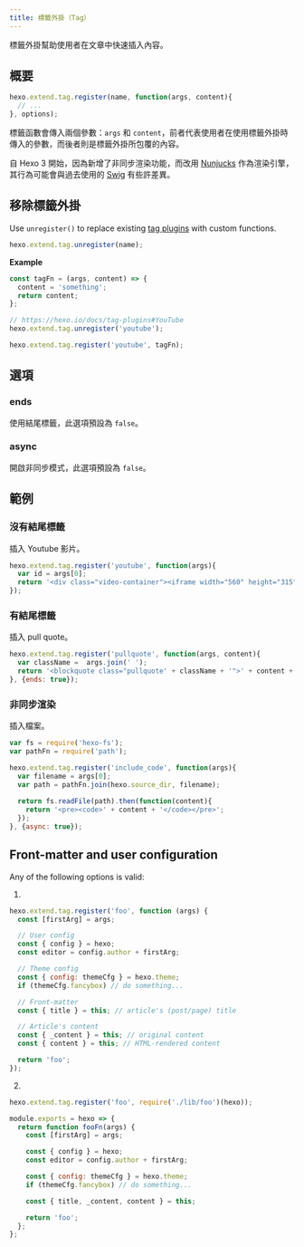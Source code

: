 ```yaml
---
title: 標籤外掛（Tag）
---
```

標籤外掛幫助使用者在文章中快速插入內容。

## 概要

``` js
hexo.extend.tag.register(name, function(args, content){
  // ...
}, options);
```

標籤函數會傳入兩個參數：`args` 和 `content`，前者代表使用者在使用標籤外掛時傳入的參數，而後者則是標籤外掛所包覆的內容。

自 Hexo 3 開始，因為新增了非同步渲染功能，而改用 [Nunjucks] 作為渲染引擎，其行為可能會與過去使用的 [Swig] 有些許差異。

## 移除標籤外掛

Use `unregister()` to replace existing [tag plugins](/docs/tag-plugins) with custom functions.

``` js
hexo.extend.tag.unregister(name);
```

**Example**

``` js
const tagFn = (args, content) => {
  content = 'something';
  return content;
};

// https://hexo.io/docs/tag-plugins#YouTube
hexo.extend.tag.unregister('youtube');

hexo.extend.tag.register('youtube', tagFn);
```

## 選項

### ends

使用結尾標籤，此選項預設為 `false`。

### async

開啟非同步模式，此選項預設為 `false`。

## 範例

### 沒有結尾標籤

插入 Youtube 影片。

``` js
hexo.extend.tag.register('youtube', function(args){
  var id = args[0];
  return '<div class="video-container"><iframe width="560" height="315" src="http://www.youtube.com/embed/' + id + '" frameborder="0" allowfullscreen></iframe></div>';
});
```

### 有結尾標籤

插入 pull quote。

``` js
hexo.extend.tag.register('pullquote', function(args, content){
  var className =  args.join(' ');
  return '<blockquote class="pullquote' + className + '">' + content + '</blockquote>';
}, {ends: true});
```

### 非同步渲染

插入檔案。

``` js
var fs = require('hexo-fs');
var pathFn = require('path');

hexo.extend.tag.register('include_code', function(args){
  var filename = args[0];
  var path = pathFn.join(hexo.source_dir, filename);
  
  return fs.readFile(path).then(function(content){
    return '<pre><code>' + content + '</code></pre>';
  });
}, {async: true});
```

## Front-matter and user configuration

Any of the following options is valid:

1.

``` js
hexo.extend.tag.register('foo', function (args) {
  const [firstArg] = args;

  // User config
  const { config } = hexo;
  const editor = config.author + firstArg;

  // Theme config
  const { config: themeCfg } = hexo.theme;
  if (themeCfg.fancybox) // do something...

  // Front-matter
  const { title } = this; // article's (post/page) title

  // Article's content
  const { _content } = this; // original content
  const { content } = this; // HTML-rendered content

  return 'foo';
});
```

2.

``` js index.js
hexo.extend.tag.register('foo', require('./lib/foo')(hexo));
```

``` js lib/foo.js
module.exports = hexo => {
  return function fooFn(args) {
    const [firstArg] = args;

    const { config } = hexo;
    const editor = config.author + firstArg;

    const { config: themeCfg } = hexo.theme;
    if (themeCfg.fancybox) // do something...

    const { title, _content, content } = this;

    return 'foo';
  };
};
```

[Nunjucks]: http://mozilla.github.io/nunjucks/
[Swig]: http://paularmstrong.github.io/swig/
